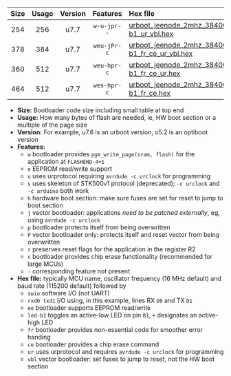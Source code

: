 |Size|Usage|Version|Features|Hex file|
|:-:|:-:|:-:|:-:|:--|
|254|256|u7.7|`w-u-jpr--`|[urboot_jeenode_2mhz_38400bps_swio_rxd0_txd1_led-b1_ur_vbl.hex](https://raw.githubusercontent.com/stefanrueger/urboot.hex/main/boards/jeenode/fcpu_2mhz/38400_bps/urboot_jeenode_2mhz_38400bps_swio_rxd0_txd1_led-b1_ur_vbl.hex)|
|378|384|u7.7|`weu-jPr-c`|[urboot_jeenode_2mhz_38400bps_swio_rxd0_txd1_ee_led-b1_fr_ce_ur_vbl.hex](https://raw.githubusercontent.com/stefanrueger/urboot.hex/main/boards/jeenode/fcpu_2mhz/38400_bps/urboot_jeenode_2mhz_38400bps_swio_rxd0_txd1_ee_led-b1_fr_ce_ur_vbl.hex)|
|360|512|u7.7|`weu-hpr-c`|[urboot_jeenode_2mhz_38400bps_swio_rxd0_txd1_ee_led-b1_fr_ce_ur.hex](https://raw.githubusercontent.com/stefanrueger/urboot.hex/main/boards/jeenode/fcpu_2mhz/38400_bps/urboot_jeenode_2mhz_38400bps_swio_rxd0_txd1_ee_led-b1_fr_ce_ur.hex)|
|464|512|u7.7|`wes-hpr-c`|[urboot_jeenode_2mhz_38400bps_swio_rxd0_txd1_ee_led-b1_fr_ce.hex](https://raw.githubusercontent.com/stefanrueger/urboot.hex/main/boards/jeenode/fcpu_2mhz/38400_bps/urboot_jeenode_2mhz_38400bps_swio_rxd0_txd1_ee_led-b1_fr_ce.hex)|

- **Size:** Bootloader code size including small table at top end
- **Usage:** How many bytes of flash are needed, ie, HW boot section or a multiple of the page size
- **Version:** For example, u7.6 is an urboot version, o5.2 is an optiboot version
- **Features:**
  + `w` bootloader provides `pgm_write_page(sram, flash)` for the application at `FLASHEND-4+1`
  + `e` EEPROM read/write support
  + `u` uses urprotocol requiring `avrdude -c urclock` for programming
  + `s` uses skeleton of STK500v1 protocol (deprecated); `-c urclock` and `-c arduino` both work
  + `h` hardware boot section: make sure fuses are set for reset to jump to boot section
  + `j` vector bootloader: applications *need to be patched externally*, eg, using `avrdude -c urclock`
  + `p` bootloader protects itself from being overwritten
  + `P` vector bootloader only: protects itself and reset vector from being overwritten
  + `r` preserves reset flags for the application in the register R2
  + `c` bootloader provides chip erase functionality (recommended for large MCUs)
  + `-` corresponding feature not present
- **Hex file:** typically MCU name, oscillator frequency (16 MHz default) and baud rate (115200 default) followed by
  + `swio` software I/O (not UART)
  + `rxd0 txd1` I/O using, in this example, lines RX `D0` and TX `D1`
  + `ee` bootloader supports EEPROM read/write
  + `led-b1` toggles an active-low LED on pin `B1`, `+` designates an active-high LED
  + `fr` bootloader provides non-essential code for smoother error handing
  + `ce` bootloader provides a chip erase command
  + `ur` uses urprotocol and requires `avrdude -c urclock` for programming
  + `vbl` vector bootloader: set fuses to jump to reset, not the HW boot section
